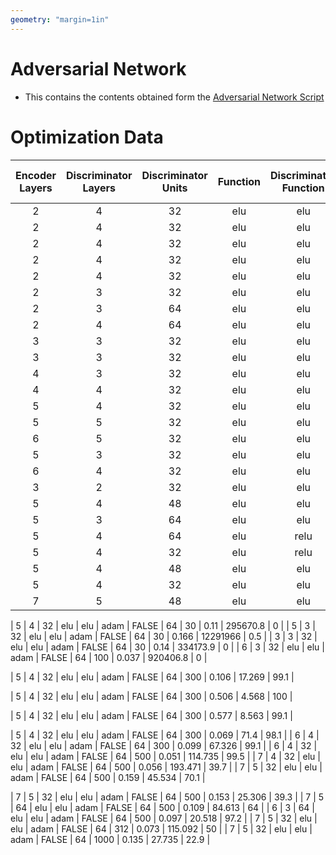 ```yaml
---
geometry: "margin=1in"
---
```


# Adversarial Network

- This contains the contents obtained form the [Adversarial Network Script](../scripts/17_Adversarial_Network)

# Optimization Data

| Encoder Layers | Discriminator Layers | Discriminator Units | Function | Discriminator Function | Optimizer | Dropout | Batch Size | Epochs | Val Max | Standard Max | Rel SD Val | Rel SD Standard | Val Accuracy |
|:----:|:----:|:----:|:----:|:----:|:----:|:----:|:----:|:----:|:----:|:----:|:----:|:----:|:---:|
| 2 | 4 | 32 | elu | elu | adam | FALSE | 16 | 100 | 0.049 | 13044.8 | 100 |
| 2 | 4 | 32 | elu | elu | adam | FALSE | 32 | 100 | 0.030 | 23838.76 | 100 |
| 2 | 4 | 32 | elu | elu | adam | FALSE | 48 | 100 | 0.036 | 24941.88 | 99.5 |
| 2 | 4 | 32 | elu | elu | adam | FALSE | 64 | 100 | 0.048 | 10426.83 | 99.1 |
| 2 | 4 | 32 | elu | elu | adam | FALSE | 128 | 100 | 0.04 | 26039.08 | 99.5 |
| 2 | 3 | 32 | elu | elu | adam | FALSE | 64 | 100 | 0.05 | 13425.99 | 100 |
| 2 | 3 | 64 | elu | elu | adam | FALSE | 64 | 100 | 0.038 | 20622.38 | 100 |
| 2 | 4 | 64 | elu | elu | adam | FALSE | 64 | 100 | 0.043 | 13677.62 | 100 |
| 3 | 3 | 32 | elu | elu | adam | FALSE | 64 | 96 | 0.051 | 7886.641 | 46.7 |
| 3 | 3 | 32 | elu | elu | adam | FALSE | 64 | 200 | 0.053 | 4244.374 | 95.8 |
| 4 | 3 | 32 | elu | elu | adam | FALSE | 64 | 200 | 0.062 | 458.098 | 78.5 |
| 4 | 4 | 32 | elu | elu | adam | FALSE | 64 | 100 | 0.122 | 495.909 | 96.7 |
| 5 | 4 | 32 | elu | elu | adam | FALSE | 64 | 100 | 0.088 | 112.122 | 87.4 |
| 5 | 5 | 32 | elu | elu | adam | FALSE | 64 | 200 | 0.138 | 17.097 | 98.1 |
| 6 | 5 | 32 | elu | elu | adam | FALSE | 64 | 200 | 0.049 | 268.46 | 99.1 |
| 5 | 3 | 32 | elu | elu | adam | FALSE | 64 | 200 | 0.051 | 439.732 | 55.1 
| 6 | 4 | 32 | elu | elu | adam | FALSE | 64 | 200 | 0.056 | 80.943 | 88.3 |
| 3 | 2 | 32 | elu | elu | adam | FALSE | 64 | 200 | 0.045 | 6614.648 | 5.6 |
| 5 | 4 | 48 | elu | elu | adam | FALSE | 64 | 200 | 0.044 | 94.202 | 99.5 |
| 5 | 3 | 64 | elu | elu | adam | FALSE | 64 | 200 | 0.076 | 38.41 | 98.6 |
| 5 | 4 | 64 | elu | relu | adam | FALSE | 64 | 300 | 0.573 | 3.63 | 100 |
| 5 | 4 | 32 | elu | relu | adam | FALSE | 64 | 200 | 0.092 | 32.612 | 97.7 |
| 5 | 4 | 48 | elu | elu | adam | FALSE | 64 | 200 | 0.088 | 50.68 | 95.8 |
| 5 | 4 | 32 | elu | elu | adam | FALSE | 64 | 200 | 0.143 | 17.353 | 79.4 |
| 7 | 5 | 48 | elu | elu | adam | FALSE | 64 | 250 | 0.204 | 7.021 | 31.3 |
<!-- Now add Normalization -->
| 5 | 4 | 32 | elu | elu | adam | FALSE | 64 | 30 | 0.11 | 295670.8 | 0 |
| 5 | 3 | 32 | elu | elu | adam | FALSE | 64 | 30 | 0.166 | 12291966 | 0.5 |
| 3 | 3 | 32 | elu | elu | adam | FALSE | 64 | 30 | 0.14 | 334173.9 | 0 |
| 6 | 3 | 32 | elu | elu | adam | FALSE | 64 | 100 | 0.037 | 920406.8 | 0 |
<!-- With the updated algorithm to use fit() -->
| 5 | 4 | 32 | elu | elu | adam | FALSE | 64 | 300 | 0.106 | 17.269 | 99.1 |
<!-- norm -->
| 5 | 4 | 32 | elu | elu | adam | FALSE | 64 | 300 | 0.506 | 4.568 | 100 |
<!-- stopped shuffling myself -->
| 5 | 4 | 32 | elu | elu | adam | FALSE | 64 | 300 | 0.577 | 8.563 | 99.1 |
<!-- lr=0.0001 -->
| 5 | 4 | 32 | elu | elu | adam | FALSE | 64 | 300 | 0.069 | 71.4 | 98.1 |
| 6 | 4 | 32 | elu | elu | adam | FALSE | 64 | 300 | 0.099 | 67.326 | 99.1 |
| 6 | 4 | 32 | elu | elu | adam | FALSE | 64 | 500 | 0.051 | 114.735 | 99.5 |
| 7 | 4 | 32 | elu | elu | adam | FALSE | 64 | 500 | 0.056 | 193.471 | 39.7 |
| 7 | 5 | 32 | elu | elu | adam | FALSE | 64 | 500 | 0.159 | 45.534 | 70.1 |
<!-- lr = 0.0002 -->
| 7 | 5 | 32 | elu | elu | adam | FALSE | 64 | 500 | 0.153 | 25.306 | 39.3 |
| 7 | 5 | 64 | elu | elu | adam | FALSE | 64 | 500 | 0.109 | 84.613 | 64 |
| 6 | 3 | 64 | elu | elu | adam | FALSE | 64 | 500 | 0.097 | 20.518 | 97.2 |
| 7 | 5 | 32 | elu | elu | adam | FALSE | 64 | 312 | 0.073 | 115.092 | 50 |
| 7 | 5 | 32 | elu | elu | adam | FALSE | 64 | 1000 | 0.135 | 27.735 | 22.9 |

